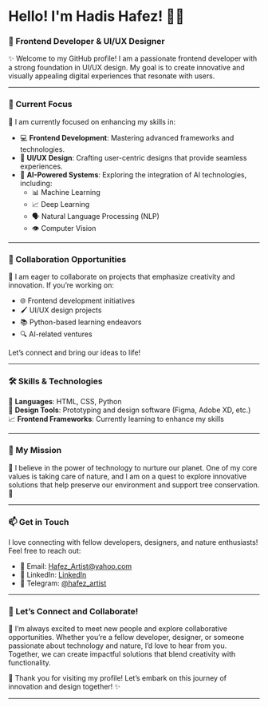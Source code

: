 # Hello! I'm Hadis Hafez! 👋✨

### 🌟 Frontend Developer & UI/UX Designer
✨ Welcome to my GitHub profile! I am a passionate frontend developer with a strong foundation in UI/UX design. My goal is to create innovative and visually appealing digital experiences that resonate with users.

---

### 🚀 Current Focus
🌱 I am currently focused on enhancing my skills in:
- 💻 **Frontend Development**: Mastering advanced frameworks and technologies.
- 🎨 **UI/UX Design**: Crafting user-centric designs that provide seamless experiences.
- 🤖 **AI-Powered Systems**: Exploring the integration of AI technologies, including:
  - 📊 Machine Learning
  - 📈 Deep Learning
  - 🗣️ Natural Language Processing (NLP)
  - 👁️ Computer Vision

---


### 🤝 Collaboration Opportunities
🌟 I am eager to collaborate on projects that emphasize creativity and innovation. If you’re working on:
- 🌐 Frontend development initiatives
- 🖌️ UI/UX design projects
- 📚 Python-based learning endeavors
- 🔍 AI-related ventures

Let’s connect and bring our ideas to life!

---

### 🛠️ Skills & Technologies
📝 **Languages**: HTML, CSS, Python  
🎨 **Design Tools**: Prototyping and design software (Figma, Adobe XD, etc.)  
📈 **Frontend Frameworks**: Currently learning to enhance my skills  

---

### 🌱 My Mission
🌳 I believe in the power of technology to nurture our planet. One of my core values is taking care of nature, and I am on a quest to explore innovative solutions that help preserve our environment and support tree conservation. 💚

---

### 📫 Get in Touch
I love connecting with fellow developers, designers, and nature enthusiasts! Feel free to reach out:
- 📧 Email: [Hafez_Artist@yahoo.com](mailto:Hafez_Artist@yahoo.com)
- 💼 LinkedIn: [LinkedIn](https://www.linkedin.com/in/hadis-hafez/)
- 📱 Telegram: [@hafez_artist](https://t.me/hafez_artist)

---

### 🌟 Let’s Connect and Collaborate!
🤝 I’m always excited to meet new people and explore collaborative opportunities. Whether you’re a fellow developer, designer, or someone passionate about technology and nature, I’d love to hear from you. Together, we can create impactful solutions that blend creativity with functionality.

🚀 Thank you for visiting my profile! Let’s embark on this journey of innovation and design together! ✨

---

